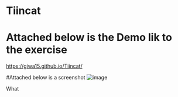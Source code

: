 # Tiincat

# Attached below is the Demo lik to the exercise

https://giwa15.github.io/Tiincat/

#Attached below is a screenshot
![image](https://github.com/user-attachments/assets/3ab0b986-d50a-4d0e-8807-1f04342e173d)


What 
